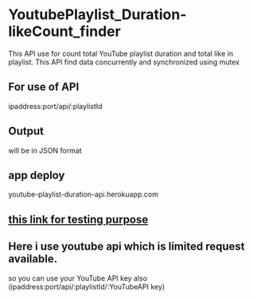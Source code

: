 # YoutubePlaylist_Duration-likeCount_finder
This API use for count total YouTube playlist duration and total like in playlist. This API find data concurrently and synchronized using mutex

## For use of API 
ipaddress:port/api/:playlistId
## Output 
will be in JSON format 
## app deploy 
youtube-playlist-duration-api.herokuapp.com
## [this link for testing purpose](https://youtube-playlist-duration-api.herokuapp.com/api/PLLYz8uHU480j37APNXBdPz7YzAi4XlQUF)
## Here i use youtube api which is limited request available.
so you can use your YouTube API key also (ipaddress:port/api/:playlistId/:YouTubeAPI key)